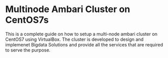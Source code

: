 # Multinode Ambari Cluster on CentOS7s

This is a complete guide on how to setup a multi-node ambari cluster on CentOS7 using VirtualBox. The cluster is developed to design and 
implemenet Bigdata Solutions and provide all the services that are required to serve the purpose.

